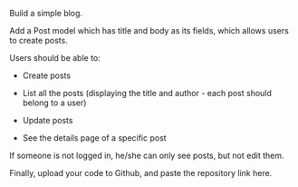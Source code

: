 Build a simple blog.

Add a Post model which has title and body as its fields, which allows users to create posts.

Users should be able to:

- Create posts

- List all the posts (displaying the title and author - each post should belong to a user)

- Update posts

- See the details page of a specific post

If someone is not logged in, he/she can only see posts, but not edit them.

Finally, upload your code to Github, and paste the repository link here.

